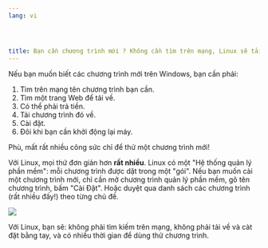 ```yaml
---
lang: vi




title: Bạn cần chương trình mới ? Không cần tìm trên mạng, Linux sẽ tải về cho bạn.
---
```


Nếu bạn muốn biết các chương trình mới trên Windows, bạn cần phải:

<ol>
<li>Tìm trên mạng tên chương trình bạn cần.</li>
<li>Tìm một trang Web để tải về.</li>
<li>Có thể phải trả tiền.</li>
<li>Tải chương trình đó về.</li>
<li>Cài đặt.</li>
<li>Đôi khi bạn cần khởi động lại máy.</li>
</ol>

Phù, mất rất nhiều công sức chỉ để thử một chương trình mới!

Với Linux, mọi thứ đơn giản hơn <b>rất nhiều</b>. Linux có một "Hệ thống quản lý 
phần mềm": mỗi chương trình được dặt trong một "gói". Nếu bạn muốn cài một chương trình 
mới, chỉ cần mở chương trình quản lý phần mềm, gõ tên chương trình, bấm "Cài Đặt". 
Hoặc duyệt qua danh sách các chương trình (rất nhiều đấy!) theo từng chủ đề.

<img src="Images/synaptic.png" />

Với Linux, bạn sẽ: không phải tìm kiếm trên mạng, không phải tải về và càt đặt 
bằng tay, và có nhiều thời gian để dùng thử chương trình.




